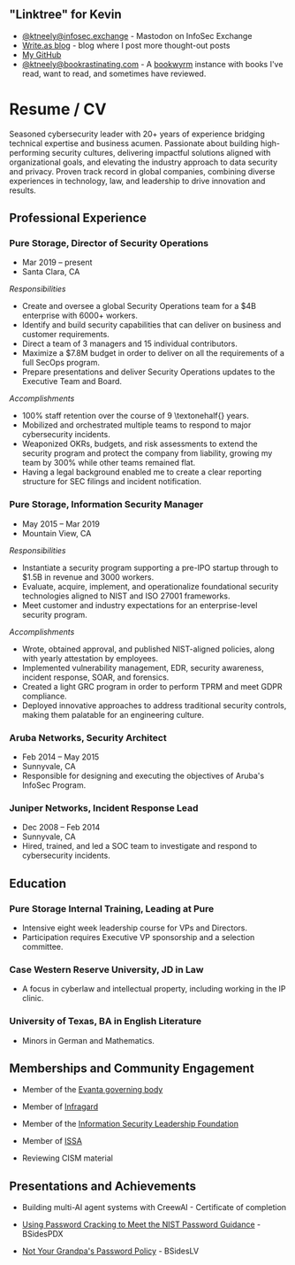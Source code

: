 

## "Linktree" for Kevin
- [@ktneely@infosec.exchange](https://infosec.exchange/ktneely) - Mastodon on InfoSec Exchange
- [Write.as blog](https://infosec.press/ktneely) - blog where I post more thought-out posts
- [My GitHub](https://github.com/ktneely) 
- [@ktneely@bookrastinating.com](https://bookrastinating.com/user/ktneely) - A [bookwyrm](https://joinbookwyrm.com/) instance with books I've read, want to read, and sometimes have reviewed.


# Resume / CV


Seasoned cybersecurity leader with 20+ years of experience bridging technical expertise and business acumen. Passionate about building high-performing security cultures, delivering impactful solutions aligned with organizational goals, and elevating the industry approach to data security and privacy. Proven track record in global companies, combining diverse experiences in technology, law, and leadership to drive innovation and results.

## Professional Experience

### Pure Storage, Director of Security Operations

- Mar 2019 – present
- Santa Clara, CA
 
*Responsibilities*
- Create and oversee a global Security Operations team for a \$4B enterprise with 6000+ workers.
- Identify and build security capabilities that can deliver on business and customer requirements.
- Direct a team of 3 managers and 15 individual contributors.
- Maximize a \$7.8M budget in order to deliver on all the requirements of a full SecOps program.
- Prepare presentations and deliver Security Operations updates to the Executive Team and Board.
 
*Accomplishments*
- 100% staff retention over the course of 9 \textonehalf{} years.
- Mobilized and orchestrated multiple teams to respond to major cybersecurity incidents.
- Weaponized OKRs, budgets, and risk assessments to extend the security program and protect the company from liability, growing my team by 300% while other teams remained flat.
- Having a legal background enabled me to create a clear reporting structure for SEC filings and incident notification.

### Pure Storage, Information Security Manager

- May 2015 – Mar 2019
- Mountain View, CA
 
*Responsibilities*
- Instantiate a security program supporting a pre-IPO startup through to \$1.5B in revenue and 3000 workers.
- Evaluate, acquire, implement, and operationalize foundational security technologies aligned to NIST and ISO 27001 frameworks.
- Meet customer and industry expectations for an enterprise-level security program.
 
*Accomplishments*
- Wrote, obtained approval, and published NIST-aligned policies, along with yearly attestation by employees.
- Implemented vulnerability management, EDR, security awareness, incident response, SOAR, and forensics.
- Created a light GRC program in order to perform TPRM and meet GDPR compliance.
- Deployed innovative approaches to address traditional security controls, making them palatable for an engineering culture.

### Aruba Networks, Security Architect

- Feb 2014 – May 2015
- Sunnyvale, CA
- Responsible for designing and executing the objectives of Aruba's InfoSec Program.

### Juniper Networks, Incident Response Lead

- Dec 2008 – Feb 2014
- Sunnyvale, CA
- Hired, trained, and led a SOC team to investigate and respond to cybersecurity incidents.

## Education

### Pure Storage Internal Training, Leading at Pure

- Intensive eight week leadership course for VPs and Directors.
- Participation requires Executive VP sponsorship and a selection committee.

### Case Western Reserve University, JD in Law

- A focus in cyberlaw and intellectual property, including working in the IP clinic.

### University of Texas, BA in English Literature

- Minors in German and Mathematics.

## Memberships and Community Engagement

- Member of the [Evanta governing body](https://www.evanta.com/ciso/san-francisco)

- Member of [Infragard](https://www.infragard.org/)

- Member of the [Information Security Leadership Foundation](https://www.islf.foundation/)

- Member of [ISSA](https://www.issa.org)

- Reviewing CISM material

## Presentations and Achievements

- Building multi-AI agent systems with CreewAI - Certificate of completion

- [Using Password Cracking to Meet the NIST Password Guidance](https://www.youtube.com/watch?v=S6Fs0s23DqQ) - BSidesPDX

- [Not Your Grandpa's Password Policy](https://www.youtube.com/watch?v=DJ3l6ByvP2I) - BSidesLV
